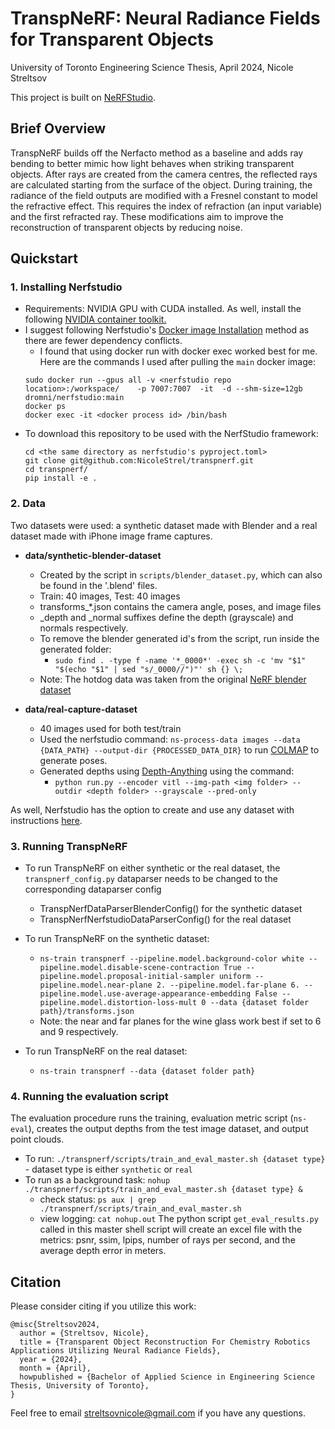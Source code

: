 # TranspNeRF: Neural Radiance Fields for Transparent Objects
University of Toronto Engineering Science Thesis, April 2024, Nicole Streltsov

This project is built on [NeRFStudio](https://github.com/nerfstudio-project/nerfstudio).

## Brief Overview

TranspNeRF builds off the Nerfacto method as a baseline and adds ray bending to better mimic how light behaves when striking transparent objects. After rays are created from the camera centres, the reflected rays are calculated starting from the surface of the object. During training, the radiance of the field outputs are modified with a Fresnel constant to model the refractive effect. This requires the index of refraction (an input variable) and the first refracted ray. These modifications aim to improve the reconstruction of transparent objects by reducing noise. 

## Quickstart

### 1. Installing Nerfstudio

- Requirements: NVIDIA GPU with CUDA installed. As well, install the following [NVIDIA container toolkit.](https://docs.nvidia.com/datacenter/cloud-native/container-toolkit/latest/install-guide.html)
- I suggest following Nerfstudio's [Docker image Installation](https://github.com/nerfstudio-project/nerfstudio/blob/main/docs/quickstart/installation.md#use-docker-image) method as there are fewer dependency conflicts.
   - I found that using docker run with docker exec worked best for me. Here are the commands I used after pulling the `main` docker image:
    ```
    sudo docker run --gpus all -v <nerfstudio repo location>:/workspace/    -p 7007:7007  -it  -d --shm-size=12gb dromni/nerfstudio:main
    docker ps 
    docker exec -it <docker process id> /bin/bash
    ```
- To download this repository to be used with the NerfStudio framework:
   ```
   cd <the same directory as nerfstudio's pyproject.toml>
   git clone git@github.com:NicoleStrel/transpnerf.git
   cd transpnerf/
   pip install -e .
   ```
### 2. Data 

Two datasets were used: a synthetic dataset made with Blender and a real dataset made with iPhone image frame captures.

- **data/synthetic-blender-dataset**
   - Created by the script in `scripts/blender_dataset.py`, which can also be found in the '.blend' files. 
   - Train: 40 images, Test: 40 images
   - transforms_*.json contains the camera angle, poses, and image files
   - _depth and _normal suffixes define the depth (grayscale) and normals respectively.
   - To remove the blender generated id's from the script, run inside the generated folder:
        - `sudo find . -type f -name '*_0000*' -exec sh -c 'mv "$1" "$(echo "$1" | sed "s/_0000//")"' sh {} \;`
   - Note: The hotdog data was taken from the original [NeRF blender dataset](https://drive.google.com/drive/folders/128yBriW1IG_3NJ5Rp7APSTZsJqdJdfc1)
   
- **data/real-capture-dataset**
  - 40 images used for both test/train
  - Used the nerfstudio command: `ns-process-data images --data {DATA_PATH} --output-dir {PROCESSED_DATA_DIR}` to run [COLMAP](https://github.com/colmap/colmap) to generate poses.
  - Generated depths using [Depth-Anything](https://github.com/LiheYoung/Depth-Anything) using the command:
      - `python run.py --encoder vitl --img-path <img folder> --outdir <depth folder> --grayscale --pred-only`

As well, Nerfstudio has the option to create and use any dataset with instructions [here](https://docs.nerf.studio/quickstart/custom_dataset.html). 

### 3. Running TranspNeRF

- To run TranspNeRF on either synthetic or the real dataset, the `transpnerf_config.py` dataparser needs to be changed to the corresponding dataparser config
   - TranspNerfDataParserBlenderConfig() for the synthetic dataset
   - TranspNerfNerfstudioDataParserConfig() for the real dataset

- To run TranspNeRF on the synthetic dataset: 
    - `ns-train transpnerf --pipeline.model.background-color white --pipeline.model.disable-scene-contraction True --pipeline.model.proposal-initial-sampler uniform --pipeline.model.near-plane 2. --pipeline.model.far-plane 6. --pipeline.model.use-average-appearance-embedding False --pipeline.model.distortion-loss-mult 0 --data {dataset folder path}/transforms.json`
     - Note: the near and far planes for the wine glass work best if set to 6 and 9 respectively. 

- To run TranspNeRF on the real dataset: 
    - `ns-train transpnerf --data {dataset folder path}`

### 4. Running the evaluation script

The evaluation procedure runs the training, evaluation metric script (`ns-eval`), creates the output depths from the test image dataset, and output point clouds. 

- To run: `./transpnerf/scripts/train_and_eval_master.sh {dataset type}` - dataset type is either `synthetic` or `real`
- To run as a background task: `nohup ./transpnerf/scripts/train_and_eval_master.sh {dataset type} &`
    -  check status: `ps aux | grep ./transpnerf/scripts/train_and_eval_master.sh`
    -  view logging: `cat nohup.out`
The python script `get_eval_results.py` called in this master shell script will create an excel file with the metrics: psnr, ssim, lpips, number of rays per second, and the average depth error in meters.

## Citation

Please consider citing if you utilize this work: 

```
@misc{Streltsov2024,
  author = {Streltsov, Nicole},
  title = {Transparent Object Reconstruction For Chemistry Robotics Applications Utilizing Neural Radiance Fields},
  year = {2024},
  month = {April},
  howpublished = {Bachelor of Applied Science in Engineering Science Thesis, University of Toronto},
}
```

Feel free to email streltsovnicole@gmail.com if you have any questions.
